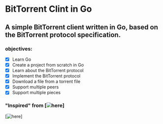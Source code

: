 # BitTorrent Clint in Go
## A simple BitTorrent client written in Go, based on the BitTorrent protocol specification.
### objectives:
- [x] Learn Go
- [X] Create a project from scratch in Go
- [x] Learn about the BitTorrent protocol
- [x] Implement the BitTorrent protocol
- [x] Download a file from a torrent file
- [x] Support multiple peers
- [x] Support multiple pieces

### "Inspired" from [![here](https://blog.jse.li/posts/torrent/)]

<!-- embed a link to a text -->
[![here](https://blog.jse.li/posts/torrent/)]